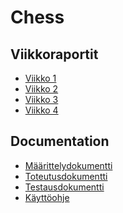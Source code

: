 # Chess
## Viikkoraportit
- [Viikko 1](https://github.com/sebastian-lehto/tiral-chess/blob/master/documentation/viikkoraportti1.md)
- [Viikko 2](https://github.com/sebastian-lehto/tiral-chess/blob/master/documentation/viikkoraportti2.md)
- [Viikko 3](https://github.com/sebastian-lehto/tiral-chess/blob/master/documentation/viikkoraportti3.md)
- [Viikko 4](https://github.com/sebastian-lehto/tiral-chess/blob/master/documentation/viikkoraportti4.md)

## Documentation
- [Määrittelydokumentti](https://github.com/sebastian-lehto/tiral-chess/blob/master/documentation/m%C3%A4%C3%A4rittelydokumentti.md)
- [Toteutusdokumentti]()
- [Testausdokumentti]()
- [Käyttöohje](https://github.com/sebastian-lehto/tiral-chess/blob/master/documentation/user_manual.md)

